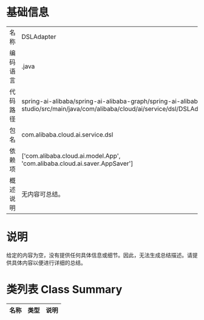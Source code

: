 # 基础信息

|      |      |
|------|------|
| 名称 | DSLAdapter |
| 编码语言 | .java |
| 代码路径 | spring-ai-alibaba/spring-ai-alibaba-graph/spring-ai-alibaba-graph-studio/src/main/java/com/alibaba/cloud/ai/service/dsl/DSLAdapter.java |
| 包名 | com.alibaba.cloud.ai.service.dsl |
| 依赖项 | ['com.alibaba.cloud.ai.model.App', 'com.alibaba.cloud.ai.saver.AppSaver'] |
| 概述说明 | 无内容可总结。 |

# 说明

给定的内容为空，没有提供任何具体信息或细节。因此，无法生成总结描述。请提供具体内容以便进行详细的总结。

# 类列表 Class Summary

| 名称   | 类型  | 说明 |
|-------|------|-------------|




